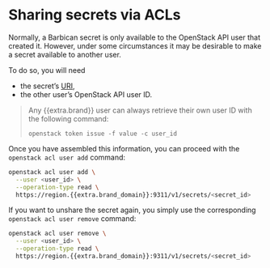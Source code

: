 # Sharing secrets via ACLs

Normally, a Barbican secret is only available to the OpenStack API
user that created it. However, under some circumstances it may be
desirable to make a secret available to another user.

To do so, you will need

* the secret’s
  [URI](https://en.wikipedia.org/wiki/Uniform_Resource_Identifier),
* the other user’s OpenStack API user ID.

> Any {{extra.brand}} user can always retrieve their own user ID
> with the following command:
>
> ```
> openstack token issue -f value -c user_id
> ```

Once you have assembled this information, you can proceed with the
`openstack acl user add` command:

```bash
openstack acl user add \
  --user <user_id> \
  --operation-type read \
  https://region.{{extra.brand_domain}}:9311/v1/secrets/<secret_id>
```

If you want to unshare the secret again, you simply use the
corresponding `openstack acl user remove` command:

```bash
openstack acl user remove \
  --user <user_id> \
  --operation-type read \
  https://region.{{extra.brand_domain}}:9311/v1/secrets/<secret_id>
```
